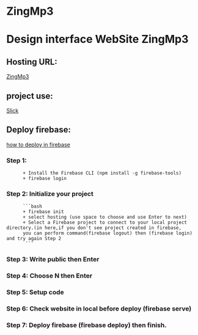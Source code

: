 # ZingMp3
# Design interface WebSite ZingMp3
## Hosting URL: 
  [ZingMp3](https://zingmp3-3aa84.web.app)
## project use: 
  [Slick](https://kenwheeler.github.io/slick/) 
## Deploy firebase:
  [how to deploy in firebase](https://firebase.google.com/docs/hosting/quickstart?hl=vi)
### Step 1: 
          + Install the Firebase CLI (npm install -g firebase-tools)
          + firebase login 
### Step 2: Initialize your project
          ```bash
          + firebase init
          + select hosting (use space to choose and use Enter to next)
          + Select a Firebase project to connect to your local project directory.(in here,if you don't see project created in firebase,
          you can perform command(firebase logout) then (firebase login) and try again Step 2
           ```
### Step 3: Write public then Enter
### Step 4: Choose N then Enter
### Step 5: Setup code
### Step 6: Check website in local before deploy (firebase serve)
### Step 7: Deploy firebase (firebase deploy) then finish.
